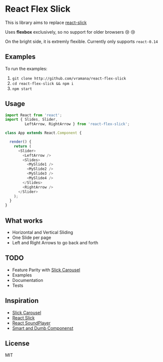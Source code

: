 React Flex Slick
================

This is library aims to replace [react-slick][react-slick]   

Uses **flexbox** exclusively, so no support for older browsers :cry: :cry:

On the bright side, it is extremly flexible. Currently only supports `react-0.14`

## Examples

To run the examples:

1. `git clone http://github.com/vramana/react-flex-slick`
2. `cd react-flex-slick && npm i`
3. `npm start`

## Usage

```javascript
import React from 'react';
import { Slides, Slider,
         LeftArrow, RightArrow } from 'react-flex-slick';

class App extends React.Component {

  render() {
    return (
      <Slider>
        <LeftArrow />
        <Slides>
          <MySlide1 />
          <MySlide2 />
          <MySlide3 />
          <MySlide4 />
        </Slides>
        <RightArrow />
      </Slider>
    );
  }
}
```

## What works

- Horizontal and Vertical Sliding
- One Slide per page
- Left and Right Arrows to go back and forth

## TODO

- Feature Parity with [Slick Carousel][slick]
- Examples
- Documentation
- Tests

## Inspiration

- [Slick Carousel][slick]
- [React Slick][react-slick]
- [React SoundPlayer][react-soundplayer]
- [Smart and Dumb Componenst][smart-dumb]


## License

MIT


[react-slick]: https://github.com/akiran/react-slick
[react-soundplayer]: https://github.com/soundblogs/react-soundplayer
[smart-dumb]: https://medium.com/@dan_abramov/smart-and-dumb-components-7ca2f9a7c7d0
[slick]: https://github.com/kenwheeler/slick
